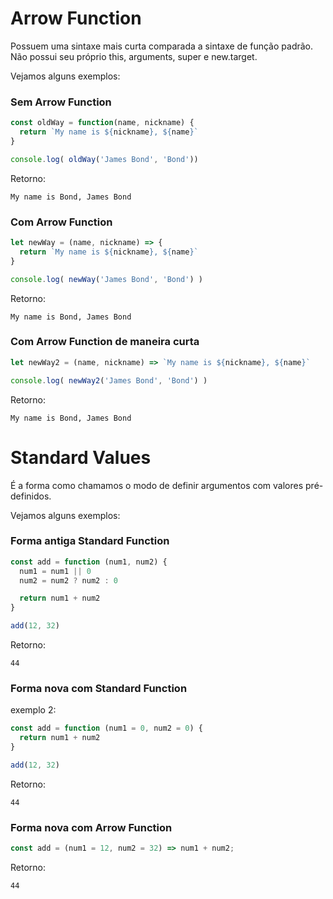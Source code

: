 # Arrow Function

Possuem uma sintaxe mais curta comparada a sintaxe de função padrão. Não possui seu próprio this, arguments, super e new.target.

Vejamos alguns exemplos:

### Sem Arrow Function

```js
const oldWay = function(name, nickname) {
  return `My name is ${nickname}, ${name}`
}

console.log( oldWay('James Bond', 'Bond'))
```

Retorno:
```
My name is Bond, James Bond
```

### Com Arrow Function

```js
let newWay = (name, nickname) => {
  return `My name is ${nickname}, ${name}`
}

console.log( newWay('James Bond', 'Bond') )
```

Retorno:
```
My name is Bond, James Bond
```

### Com Arrow Function de maneira curta

```js
let newWay2 = (name, nickname) => `My name is ${nickname}, ${name}`

console.log( newWay2('James Bond', 'Bond') )
```

Retorno:
```
My name is Bond, James Bond
```

# Standard Values

É a forma como chamamos o modo de definir argumentos com valores pré-definidos.

Vejamos alguns exemplos:

### Forma antiga Standard Function

```js
const add = function (num1, num2) {
  num1 = num1 || 0 
  num2 = num2 ? num2 : 0 

  return num1 + num2
}

add(12, 32)
```

Retorno:
```
44
```

### Forma nova com Standard Function  
exemplo 2:

```js
const add = function (num1 = 0, num2 = 0) {
  return num1 + num2
}

add(12, 32)
```

Retorno:
```
44
```

### Forma nova com Arrow Function

```js
const add = (num1 = 12, num2 = 32) => num1 + num2;
```

Retorno:
```
44
```